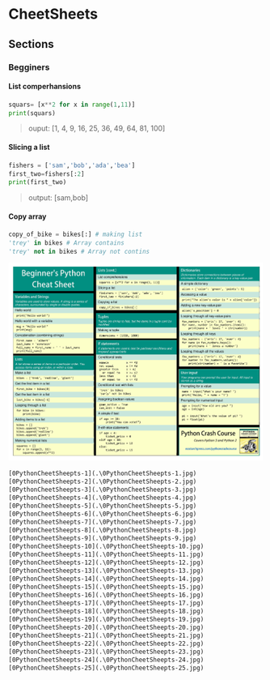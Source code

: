 # CheetSheets 
 <style>	 img\{max-width: 100%\}
	 body\{max-width: 100%\}
</style>

## Sections

### Begginers 

#### List comperhansions
```python
squars= [x**2 for x in range(1,11)]
print(squars)
```
>ouput: [1, 4, 9, 16, 25, 36, 49, 64, 81, 100]
#### Slicing a list 
```python 
fishers = ['sam','bob','ada','bea']
first_two=fishers[:2]
print(first_two)
```
>output: [sam,bob]

#### Copy array

```python
copy_of_bike = bikes[:] # making list
'trey' in bikes # Array contains
'trey' not in bikes # Array not contins
```

 ![0PythonCheetSheepts-0](.\0PythonCheetSheepts-0.jpg) 
 ```
 [0PythonCheetSheepts-1](.\0PythonCheetSheepts-1.jpg) 
 [0PythonCheetSheepts-2](.\0PythonCheetSheepts-2.jpg) 
 [0PythonCheetSheepts-3](.\0PythonCheetSheepts-3.jpg) 
 [0PythonCheetSheepts-4](.\0PythonCheetSheepts-4.jpg) 
 [0PythonCheetSheepts-5](.\0PythonCheetSheepts-5.jpg) 
 [0PythonCheetSheepts-6](.\0PythonCheetSheepts-6.jpg) 
 [0PythonCheetSheepts-7](.\0PythonCheetSheepts-7.jpg) 
 [0PythonCheetSheepts-8](.\0PythonCheetSheepts-8.jpg) 
 [0PythonCheetSheepts-9](.\0PythonCheetSheepts-9.jpg) 
 [0PythonCheetSheepts-10](.\0PythonCheetSheepts-10.jpg) 
 [0PythonCheetSheepts-11](.\0PythonCheetSheepts-11.jpg) 
 [0PythonCheetSheepts-12](.\0PythonCheetSheepts-12.jpg) 
 [0PythonCheetSheepts-13](.\0PythonCheetSheepts-13.jpg) 
 [0PythonCheetSheepts-14](.\0PythonCheetSheepts-14.jpg) 
 [0PythonCheetSheepts-15](.\0PythonCheetSheepts-15.jpg) 
 [0PythonCheetSheepts-16](.\0PythonCheetSheepts-16.jpg) 
 [0PythonCheetSheepts-17](.\0PythonCheetSheepts-17.jpg) 
 [0PythonCheetSheepts-18](.\0PythonCheetSheepts-18.jpg) 
 [0PythonCheetSheepts-19](.\0PythonCheetSheepts-19.jpg) 
 [0PythonCheetSheepts-20](.\0PythonCheetSheepts-20.jpg) 
 [0PythonCheetSheepts-21](.\0PythonCheetSheepts-21.jpg) 
 [0PythonCheetSheepts-22](.\0PythonCheetSheepts-22.jpg) 
 [0PythonCheetSheepts-23](.\0PythonCheetSheepts-23.jpg) 
 [0PythonCheetSheepts-24](.\0PythonCheetSheepts-24.jpg) 
 [0PythonCheetSheepts-25](.\0PythonCheetSheepts-25.jpg) 
 ```